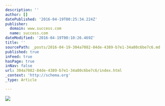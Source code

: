 ```yaml
---
description: ''
author: []
datePublished: '2016-04-19T00:25:34.224Z'
publisher:
  domain: www.success.com
  name: success.com
dateModified: '2016-04-19T00:10:26.469Z'
title: ''
sourcePath: _posts/2016-04-19-304a7082-84de-4389-b7e1-34a80c6be7c6.md
published: true
inFeed: true
hasPage: true
inNav: false
url: 304a7082-84de-4389-b7e1-34a80c6be7c6/index.html
_context: 'http://schema.org'
_type: Article

---
```

![](http://www.success.com/sites/default/files/styles/article_main/public/main/articles/Traits%20of%20a%20Terrible%20Boss.jpg?itok=Reo0TAz6)